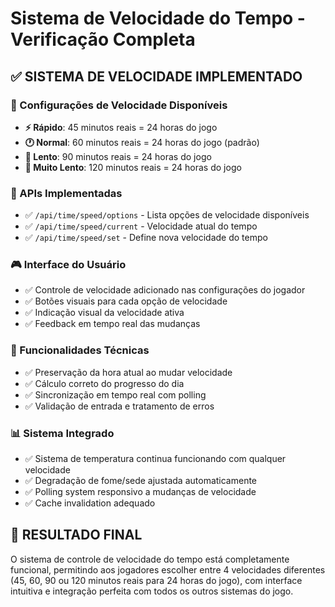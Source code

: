 # Sistema de Velocidade do Tempo - Verificação Completa

## ✅ SISTEMA DE VELOCIDADE IMPLEMENTADO

### 🚀 Configurações de Velocidade Disponíveis
- **⚡ Rápido**: 45 minutos reais = 24 horas do jogo
- **🕐 Normal**: 60 minutos reais = 24 horas do jogo (padrão)
- **🐢 Lento**: 90 minutos reais = 24 horas do jogo
- **🐌 Muito Lento**: 120 minutos reais = 24 horas do jogo

### 🔧 APIs Implementadas
- ✅ `/api/time/speed/options` - Lista opções de velocidade disponíveis
- ✅ `/api/time/speed/current` - Velocidade atual do tempo
- ✅ `/api/time/speed/set` - Define nova velocidade do tempo

### 🎮 Interface do Usuário
- ✅ Controle de velocidade adicionado nas configurações do jogador
- ✅ Botões visuais para cada opção de velocidade
- ✅ Indicação visual da velocidade ativa
- ✅ Feedback em tempo real das mudanças

### 🔄 Funcionalidades Técnicas
- ✅ Preservação da hora atual ao mudar velocidade
- ✅ Cálculo correto do progresso do dia
- ✅ Sincronização em tempo real com polling
- ✅ Validação de entrada e tratamento de erros

### 📊 Sistema Integrado
- ✅ Sistema de temperatura continua funcionando com qualquer velocidade
- ✅ Degradação de fome/sede ajustada automaticamente
- ✅ Polling system responsivo a mudanças de velocidade
- ✅ Cache invalidation adequado

## 🎯 RESULTADO FINAL
O sistema de controle de velocidade do tempo está completamente funcional, permitindo aos jogadores escolher entre 4 velocidades diferentes (45, 60, 90 ou 120 minutos reais para 24 horas do jogo), com interface intuitiva e integração perfeita com todos os outros sistemas do jogo.